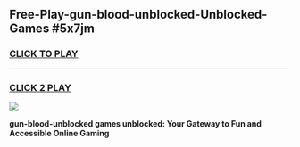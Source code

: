 
## Free-Play-gun-blood-unblocked-Unblocked-Games #5x7jm
<h3>
<a href="https://news.freeplayer.one?title=gun-blood-unblocked&ref=8M">CLICK TO PLAY</a></h3>
<hr>

<h3>
<a href="https://news.freeplayer.one?title=gun-blood-unblocked&ref=8M">CLICK 2 PLAY</a>
  
</h3>

<a href="https://news.freeplayer.one?title=gun-blood-unblocked&ref=8M"><img src="https://clearcache.store/games.png"></a>


**gun-blood-unblocked games unblocked: Your Gateway to Fun and Accessible Online Gaming**
